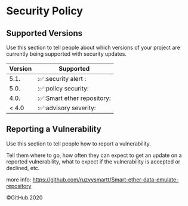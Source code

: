 # Security Policy

## Supported Versions

Use this section to tell people about which versions of your project are
currently being supported with security updates.

| Version |         Supported          |
| ------- | -------------------------- |
| 5.1.    | :✅:security alert :       |
| 5.0.    | :✅:policy security:       |
| 4.0.    | :✅:Smart ether repository:|
| < 4.0   | :✅:advisory severity:     |

## Reporting a Vulnerability

Use this section to tell people how to report a vulnerability.

Tell them where to go, how often they can expect to get an update on a
reported vulnerability, what to expect if the vulnerability is accepted or
declined, etc.

more info:
https://github.com/ruzyysmartt/Smart-ether-data-emulate-repository

©️GitHub.2020
